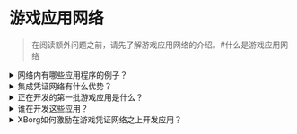 # 游戏应用网络

> 在阅读额外问题之前，请先了解游戏应用网络的介绍。#什么是游戏应用网络

<details>

<summary>网络内有哪些应用程序的例子？</summary>

* **灵魂绑定启动台**：根据玩家的数字身份将玩家与游戏连接起来，使游戏能够为喜欢相应类型的玩家提供独特的投资机会。
* **玩家参与应用（gamerbase.gg）**：在任何游戏和社区之上的参与层，连接到一个独特的头像。这对于游戏和游戏社区来说是一个很好的获取工具。
* **游戏内集成**：在游戏内集成凭证层，并为该类型的专家提供独特的游戏模式和特权。
* **通信协议**：允许品牌根据玩家的凭证与玩家连接。玩家可以设置通信费用。
* **基于声誉的资产借贷**：不是基于抵押品，而是基于你的凭证和声誉来借出你的资产。
* **匹配机制**：基于玩家的整个历史记录，允许更有效的游戏内匹配。
* **去中心化游戏社区**：一个允许创建去中心化游戏社区的应用。
* **电子竞技选手侦查**：一个应用，允许电子竞技团队或去中心化游戏社区侦查电子竞技选手。
* **比赛平台**：一个更高效的比赛平台，根据某些玩家的表现进行限制。
* **游戏数据应用**：一个根据玩家的凭证匹配玩家的约会应用。

</details>

<details>

<summary>集成凭证网络有什么优势？</summary>

开发者利用凭证网络可以为玩家提供一个无缝且流畅的网络接入过程，这不仅提高了运营效率，更重要的是，为玩家带来了更好的用户体验。凭证网络提供的优势是深远的，任何集成了它的游戏应用都将为其用户群提供无与伦比的体验。

</details>

<details>

<summary>正在开发的第一批游戏应用是什么？</summary>

灵魂绑定启动台和玩家参与应用。

</details>

<details>

<summary>谁在开发这些应用？</summary>

XBorg实验室是这些应用的主要开发者。然而，一旦实现去中心化，我们打算对任何开发者开放这些应用的开发。

</details>

<details>

<summary>XBorg如何激励在游戏凭证网络之上开发应用？</summary>

一个赠款计划将允许对应用开发进行激励。

</details>